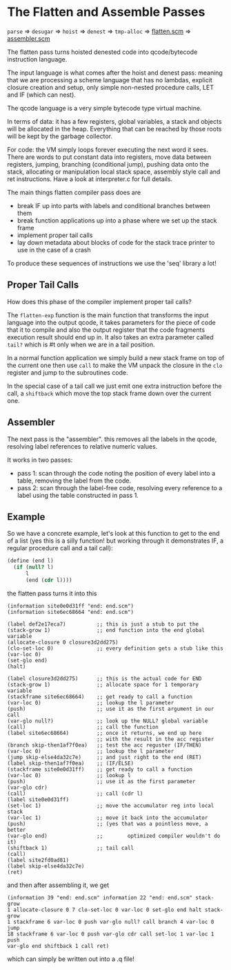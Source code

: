 # The Flatten and Assemble Passes

`parse` => `desugar` => `hoist` => `denest` => `tmp-alloc` => [flatten.scm](https://github.com/rain-1/tarot-compiler/blob/master/passes/flatte.scm) => [assembler.scm](https://github.com/rain-1/tarot-compiler/blob/master/passes/assembler.scm)

The flatten pass turns hoisted denested code into qcode/bytecode instruction language.

The input language is what comes after the hoist and denest pass: meaning that we are processing a scheme language that has no lambdas, explicit closure creation and setup, only simple non-nested procedure calls, LET and IF (which can nest).

The qcode language is a very simple bytecode type virtual machine.

In terms of data: it has a few registers, global variables, a stack and objects will be allocated in the heap. Everything that can be reached by those roots will be kept by the garbage collector.

For code: the VM simply loops forever executing the next word it sees. There are words to put constant data into registers, move data between registers, jumping, branching (conditional jump), pushing data onto the stack, allocating or manipulation local stack space, assembly style call and ret instructions. Have a look at interpreter.c for full details.

The main things flatten compiler pass does are
* break IF up into parts with labels and conditional branches between them
* break function applications up into a phase where we set up the stack frame
* implement proper tail calls
* lay down metadata about blocks of code for the stack trace printer to use in the case of a crash

To produce these sequences of instructions we use the 'seq' library a lot!

## Proper Tail Calls

How does this phase of the compiler implement proper tail calls?

The `flatten-exp` function is the main function that transforms the input language into the output qcode, it takes parameters for the piece of code that it to compile and also the output register that the code fragments execution result should end up in. It also takes an extra parameter called `tail?` which is #t only when we are in a tail position.

In a normal function application we simply build a new stack frame on top of the current one then use `call` to make the VM unpack the closure in the `clo` register and jump to the subroutines code.

In the special case of a tail call we just emit one extra instruction before the call, a `shiftback` which move the top stack frame down over the current one.


## Assembler

The next pass is the "assembler". this removes all the labels in the qcode, resolving label references to relative numeric values.

It works in two passes:
* pass 1: scan through the code noting the position of every label into a table, removing the label from the code.
* pass 2: scan through the label-free code, resolving every reference to a label using the table constructed in pass 1.


## Example

So we have a concrete example, let's look at this function to get to the end of a list (yes this is a silly function! but working through it demonstrates IF, a regular procedure call and a tail call):

```scheme
(define (end l)
  (if (null? l)
      l
      (end (cdr l))))
```

the flatten pass turns it into this

```
(information site0e0d31ff "end: end.scm")
(information site6ec68664 "end: end.scm")

(label def2e17eca7)          ;; this is just a stub to put the
(stack-grow 1)               ;; end function into the end global variable
(allocate-closure 0 closure3d2dd275)
(clo-set-loc 0)              ;; every definition gets a stub like this
(var-loc 0)
(set-glo end)
(halt)

(label closure3d2dd275)      ;; this is the actual code for END
(stack-grow 1)               ;; allocate space for 1 temporary variable
(stackframe site6ec68664)    ;; get ready to call a function
(var-loc 0)                  ;; lookup the l parameter
(push)                       ;; use it as the first argument in our call
(var-glo null?)              ;; look up the NULL? global variable
(call)                       ;; call the function
(label site6ec68664)         ;; once it returns, we end up here
                             ;; with the result in the acc register
(branch skip-then1af7f0ea)   ;; test the acc reguster (IF/THEN)
(var-loc 0)                  ;; lookup the l parameter
(jump skip-else4da32c7e)     ;; and just right to the end (RET)
(label skip-then1af7f0ea)    ;; (IF/ELSE)
(stackframe site0e0d31ff)    ;; get ready to call a function
(var-loc 0)                  ;; lookup l
(push)                       ;; use it as the first parameter
(var-glo cdr)
(call)                       ;; call (cdr l)
(label site0e0d31ff)
(set-loc 1)                  ;; move the accumulator reg into local stack
(var-loc 1)                  ;; move it back into the accumulator
(push)                       ;; (yes that was a pointless move, a better
(var-glo end)                ;;        optimized compiler wouldn't do it)
(shiftback 1)                ;; tail call
(call)
(label site2fd0ad81)
(label skip-else4da32c7e)
(ret)
```

and then after assembling it, we get

```
(information 39 "end: end.scm" information 22 "end: end.scm" stack-grow
1 allocate-closure 0 7 clo-set-loc 0 var-loc 0 set-glo end halt stack-grow
1 stackframe 6 var-loc 0 push var-glo null? call branch 4 var-loc 0 jump
18 stackframe 6 var-loc 0 push var-glo cdr call set-loc 1 var-loc 1 push
var-glo end shiftback 1 call ret)
```

which can simply be written out into a .q file!
